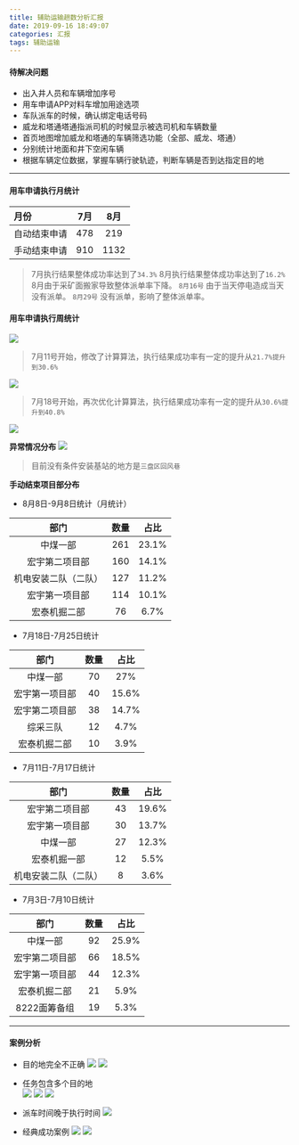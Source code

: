 ```yaml
---
title: 辅助运输趟数分析汇报
date: 2019-09-16 18:49:07
categories: 汇报
tags: 辅助运输
---
```


#### 待解决问题

* 出入井人员和车辆增加序号
* 用车申请APP对料车增加用途选项
* 车队派车的时候，确认绑定电话号码
* 威龙和塔通塔通指派司机的时候显示被选司机和车辆数量
* 首页地图增加威龙和塔通的车辆筛选功能（全部、威龙、塔通）
* 分别统计地面和井下空闲车辆
* 根据车辆定位数据，掌握车辆行驶轨迹，判断车辆是否到达指定目的地

------------------------------------------------

#### 用车申请执行月统计
| 月份 |7月 | 8月 |
| :------| :----: | :----: |
| 自动结束申请    | 478 | 219 |
| 手动结束申请   | 910 | 1132 |

> 7月执行结果整体成功率达到了`34.3%`
> 8月执行结果整体成功率达到了`16.2%`
> 8月由于采矿面搬家导致整体派单率下降。
> `8月16号` 由于当天停电造成当天没有派单。
> `8月29号` 没有派单，影响了整体派单率。

#### 用车申请执行周统计
![](summary.jpg)

>7月11号开始，修改了计算算法，执行结果成功率有一定的提升从`21.7%提升到30.6%`

![](summary1.jpg)

>7月18号开始，再次优化计算算法，执行结果成功率有一定的提升从`30.6%提升到40.8%`

![](summary2.jpg)


**异常情况分布**
![](category.jpg)
> 目前没有条件安装基站的地方是`三盘区回风巷`

**手动结束项目部分布**

* 8月8日-9月8日统计（月统计）

| 部门 | 数量 | 占比 |
| :------: | :----: | :----: |
| 中煤一部 | 261 | 23.1% |
| 宏宇第二项目部 | 160 | 14.1% |
| 机电安装二队（二队） | 127 | 11.2% |
| 宏宇第一项目部 | 114 | 10.1% |
| 宏泰机掘二部 | 76 | 6.7% |


* 7月18日-7月25日统计

| 部门 | 数量 | 占比 |
| :------: | :----: | :----: |
| 中煤一部 | 70 | 27% |
| 宏宇第一项目部 | 40 | 15.6% |
| 宏宇第二项目部 | 38 | 14.7% |
| 综采三队 | 12 | 4.7% |
| 宏泰机掘二部 | 10 | 3.9% |

* 7月11日-7月17日统计

| 部门 | 数量 | 占比 |
| :------: | :----: | :----: |
| 宏宇第二项目部 | 43 | 19.6% | 
| 宏宇第一项目部 | 30 | 13.7% | 
| 中煤一部 | 27 | 12.3% | 
| 宏泰机掘一部 | 12 | 5.5% |
| 机电安装二队（二队） | 8 | 3.6% |


* 7月3日-7月10日统计

| 部门 | 数量 | 占比 |
| :------: | :----: | :----: |
| 中煤一部 | 	92 | 25.9% |
| 宏宇第二项目部 | 	66 | 18.5% |
| 宏宇第一项目部 |  	44 | 12.3% |
| 宏泰机掘二部 |  	21 | 5.9% |
| 8222面筹备组 | 	19 | 5.3% |



------------------------------------------------
#### 案例分析
* 目的地完全不正确
![](diff.jpg)
![](diff_1.jpg)

* 任务包含多个目的地    
![](more0.jpg)
![](more.jpg)
![](more_1.jpg)

* 派车时间晚于执行时间
![](delay.jpg)

* 经典成功案例
![](success1.jpg)
![](success2.jpg)